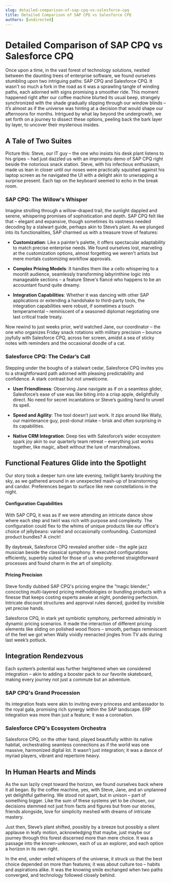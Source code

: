 ```yaml
---
slug: detailed-comparison-of-sap-cpq-vs-salesforce-cpq
title: Detailed Comparison of SAP CPQ vs Salesforce CPQ
authors: [undirected]
---
```



# Detailed Comparison of SAP CPQ vs Salesforce CPQ

Once upon a time, in the vast forest of technology solutions, nestled between the daunting trees of enterprise software, we found ourselves stumbling upon two intriguing paths: SAP CPQ and Salesforce CPQ. It wasn't so much a fork in the road as it was a sprawling tangle of winding paths, each adorned with signs promising a smoother ride. This moment happened right after our coffee machine blurted its usual beep, strangely synchronized with the shade gradually slipping through our window blinds – it’s almost as if the universe was hinting at a decision that would shape our afternoons for months. Intrigued by what lay beyond the undergrowth, we set forth on a journey to dissect these options, peeling back the bark layer by layer, to uncover their mysterious insides.

## A Tale of Two Suites

Picture this: Steve, our IT guy – the one who insists his desk plant listens to his gripes – had just dazzled us with an impromptu demo of SAP CPQ right beside the notorious snack station. Steve, with his infectious enthusiasm, made us lean in closer until our noses were practically squished against his laptop screen as he navigated the UI with a delight akin to unwrapping a surprise present. Each tap on the keyboard seemed to echo in the break room.

### SAP CPQ: The Willow's Whisper

Imagine strolling through a willow-draped trail, the sunlight dappled and serene, whispering promises of sophistication and depth. SAP CPQ felt like that – elegant and expansive, though sometimes its vastness needed decoding by a stalwart guide, perhaps akin to Steve’s plant. As we plunged into its functionalities, SAP charmed us with a treasure trove of features:

- **Customization**: Like a painter’s palette, it offers spectacular adaptability to match precise enterprise needs. We found ourselves lost, marveling at the customization options, almost forgetting we weren't artists but mere mortals customizing workflow approvals.
  
- **Complex Pricing Models**: It handles them like a cello whispering to a moonlit audience, seamlessly transforming labyrinthine logic into manageable sections – a feature Steve's fiancé who happens to be an accountant found quite dreamy.

- **Integration Capabilities**: Whether it was dancing with other SAP applications or extending a handshake to third-party tools, the integration capabilities were robust, if sometimes a touch temperamental – reminiscent of a seasoned diplomat negotiating one last critical trade treaty.

Now rewind to just weeks prior, we’d watched Jane, our coordinator – the one who organizes Friday snack rotations with military precision – bounce joyfully with Salesforce CPQ, across her screen, amidst a sea of sticky notes with reminders and the occasional doodle of a cat.

### Salesforce CPQ: The Cedar’s Call

Stepping under the boughs of a stalwart cedar, Salesforce CPQ invites you to a straightforward path adorned with pleasing predictability and confidence. A stark contrast but not unwelcome.

- **User Friendliness**: Observing Jane navigate as if on a seamless glider, Salesforce’s ease of use was like biting into a crisp apple, delightfully direct. No need for secret incantations or Steve’s guiding hand to unveil its spell.

- **Speed and Agility**: The tool doesn’t just work. It zips around like Wally, our maintenance guy, post-donut intake – brisk and often surprising in its capabilities.

- **Native CRM Integration**: Deep ties with Salesforce’s wider ecosystem spark joy akin to our quarterly team retreat – everything just works together, like magic, albeit without the lure of marshmallows.

## Functional Features Glide into the Spotlight

Our story took a deeper turn one late evening, twilight barely brushing the sky, as we gathered around in an unexpected mash-up of brainstorming and candor. Preferences began to surface like new constellations in the night.

#### Configuration Capabilities

With SAP CPQ, it was as if we were attending an intricate dance show where each step and twirl was rich with purpose and complexity. The configuration could flex to the whims of unique products like our office's choice of jellybeans: varied and occasionally confounding. Customized product bundles? A cinch!

By daybreak, Salesforce CPQ revealed another side – the agile jazz musician beside the classical symphony. It executed configurations efficiently, superbly suited for those of us who preferred straightforward processes and found charm in the art of simplicity.

#### Pricing Precision

Steve fondly dubbed SAP CPQ's pricing engine the “magic blender,” concocting multi-layered pricing methodologies or bundling products with a finesse that keeps costing experts awake at night, pondering perfection. Intricate discount structures and approval rules danced, guided by invisible yet precise hands.

Salesforce CPQ, in stark yet symbiotic symphony, performed admirably in dynamic pricing scenarios. It made the interaction of different pricing elements like sliding on polished wood floors – smooth, perhaps reminiscent of the feel we got when Wally vividly reenacted jingles from TV ads during last week’s potluck.

## Integration Rendezvous

Each system’s potential was further heightened when we considered integration – akin to adding a booster pack to our favorite skateboard, making every journey not just a commute but an adventure.

### SAP CPQ's Grand Procession

Its integration feats were akin to inviting every princess and ambassador to the royal gala, promising rich synergy within the SAP landscape. ERP integration was more than just a feature; it was a coronation.

### Salesforce CPQ's Ecosystem Orchestra

Salesforce CPQ, on the other hand, played beautifully within its native habitat, orchestrating seamless connections as if the world was one massive, harmonized digital lot. It wasn’t just integration; it was a dance of myriad players, vibrant and repertoire heavy.

## In Human Hearts and Minds

As the sun lazily crept toward the horizon, we found ourselves back where it all began. By the coffee machine, yes, with Steve, Jane, and an unplanned yet delightful gathering. We stood not apart, but in unison – part of something bigger. Like the sum of these systems yet to be chosen, our decisions stemmed not just from facts and figures but from our stories, friends alongside, love for simplicity meshed with dreams of intricate mastery.

Just then, Steve’s plant shifted, possibly by a breeze but possibly a silent applause in leafy motion, acknowledging that maybe, just maybe our journey through this forest discerned more than mere choice. It was a passage into the known-unknown, each of us an explorer, and each option a horizon in its own right. 

In the end, under veiled whispers of the universe, it struck us that the best choice depended on more than features; it was about culture too – habits and aspirations alike. It was the knowing smile exchanged when two paths converged, and technology followed closely behind.
